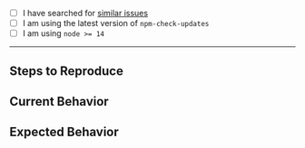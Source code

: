 - [ ] I have searched for [similar issues](https://github.com/raineorshine/npm-check-updates/issues)
- [ ] I am using the latest version of `npm-check-updates`
- [ ] I am using `node >= 14`

---

## Steps to Reproduce

## Current Behavior

## Expected Behavior
